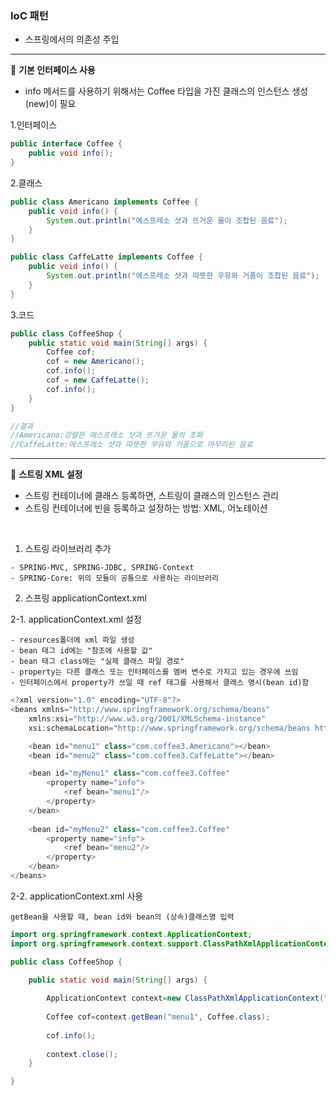 ### IoC 패턴

- 스프링에서의 의존성 주입

---

:seedling: **기본 인터페이스 사용**

- info 메서드를 사용하기 위해서는 Coffee 타입을 가진 클래스의 인스턴스 생성(new)이 필요

1.인터페이스
```java
public interface Coffee {
	public void info();
}
```
2.클래스
```java
public class Americano implements Coffee {
	public void info() {
		System.out.println("에스프레소 샷과 뜨거운 물이 조합된 음료");
	}
}
```
```java
public class CaffeLatte implements Coffee {
	public void info() {
		System.out.println("에스프레소 샷과 따뜻한 우유와 거품이 조합된 음료");
	}
}
```
3.코드
```java
public class CoffeeShop {
	public static void main(String[] args) {
		Coffee cof;
		cof = new Americano();
		cof.info();
		cof = new CaffeLatte();
		cof.info();
	}
}

//결과
//Americano:강렬한 에스프레소 샷과 뜨거운 물의 조화
//CaffeLatte:에스프레소 샷과 따뜻한 우유와 거품으로 마무리된 음료
```

---

:seedling: **스트링 XML 설정**

- 스트링 컨테이너에 클래스 등록하면, 스트링이 클래스의 인스턴스 관리
- 스트링 컨테이너에 빈을 등록하고 설정하는 방법: XML, 어노테이션

<br>

1. 스트링 라이브러리 추가
```
- SPRING-MVC, SPRING-JDBC, SPRING-Context
- SPRING-Core: 위의 모듈이 공통으로 사용하는 라이브러리
```

2. 스프링 applicationContext.xml

2-1. applicationContext.xml 설정
```
- resources폴더에 xml 파일 생성
- bean 태그 id에는 "참조에 사용할 값"
- bean 태그 class에는 "실제 클래스 파일 경로"
- property는 다른 클래스 또는 인터페이스를 멤버 변수로 가지고 있는 경우에 쓰임
- 인터페이스에서 property가 쓰일 때 ref 태그를 사용해서 클래스 명시(bean id)함 
```
```java
<?xml version="1.0" encoding="UTF-8"?>
<beans xmlns="http://www.springframework.org/schema/beans"
	xmlns:xsi="http://www.w3.org/2001/XMLSchema-instance"
	xsi:schemaLocation="http://www.springframework.org/schema/beans http://www.springframework.org/schema/beans/spring-beans.xsd">

	<bean id="menu1" class="com.coffee3.Americano"></bean>
	<bean id="menu2" class="com.coffee3.CaffeLatte"></bean>

	<bean id="myMenu1" class="com.coffee3.Coffee"
		<property name="info">
			<ref bean="menu1"/>
		</property>
	</bean>
	
	<bean id="myMenu2" class="com.coffee3.Coffee"
		<property name="info">
			<ref bean="menu2"/>
		</property>
	</bean>
</beans>
```

2-2. applicationContext.xml 사용
```
getBean을 사용할 때, bean id와 bean의 (상속)클래스명 입력
```
```java
import org.springframework.context.ApplicationContext;
import org.springframework.context.support.ClassPathXmlApplicationContext;

public class CoffeeShop {

	public static void main(String[] args) {
	
		ApplicationContext context=new ClassPathXmlApplicationContext("coffee.xml");
		
		Coffee cof=context.getBean("menu1", Coffee.class);
		
		cof.info();
		
		context.close();
	}

}
```

